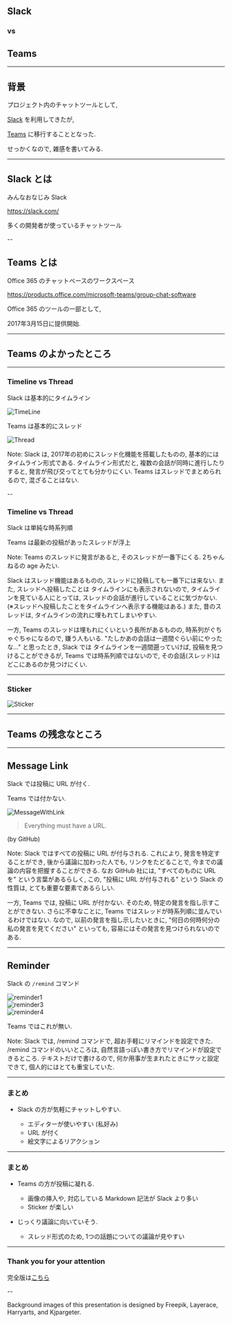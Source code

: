 
<!-- .slide: data-background="images/OC1YA30.jpg" -->

## Slack

### vs

## Teams

---

<!-- .slide: data-background="images/OC1YA30.jpg" -->

## 背景

プロジェクト内のチャットツールとして,

[Slack](https://slack.com/) を利用してきたが,

[Teams](https://products.office.com/microsoft-teams/group-chat-software) に移行することとなった.

せっかくなので, 雑感を書いてみる.

---

<!-- .slide: data-background="images/OC1YA30.jpg" -->

## Slack とは

みんなおなじみ Slack

https://slack.com/

多くの開発者が使っているチャットツール

--

<!-- .slide: data-background="images/OC1YA30.jpg" -->

## Teams とは

Office 365 のチャットベースのワークスペース

https://products.office.com/microsoft-teams/group-chat-software

Office 365 のツールの一部として,

2017年3月15日に提供開始.

---

<!-- .slide: data-background="images/OC1YA30.jpg" -->

## Teams のよかったところ

---

<!-- .slide: data-background="images/OC1YA30.jpg" -->

### Timeline vs Thread

Slack は基本的にタイムライン

![TimeLine](./images/TimeLineCensored.png)

Teams は基本的にスレッド

![Thread](./images/ThreadCensored.png)

Note:
Slack は, 2017年の初めにスレッド化機能を搭載したものの,
基本的にはタイムライン形式である.
タイムライン形式だと,
複数の会話が同時に進行したりすると,
発言が飛び交ってとても分かりにくい.
Teams はスレッドでまとめられるので,
混ざることはない.

--

<!-- .slide: data-background="images/OC1YA30.jpg" -->

### Timeline vs Thread

Slack は単純な時系列順

Teams は最新の投稿があったスレッドが浮上

Note:
Teams のスレッドに発言があると,
そのスレッドが一番下にくる.
2ちゃんねるの age みたい.

Slack はスレッド機能はあるものの,
スレッドに投稿しても一番下には来ない.
また, スレッドへ投稿したことは
タイムラインにも表示されないので,
タイムラインを見ている人にとっては,
スレッドの会話が進行していることに気づかない.
(※スレッドへ投稿したことをタイムラインへ表示する機能はある.)
また, 昔のスレッドは,
タイムラインの流れに埋もれてしまいやすい.

一方, Teams のスレッドは埋もれにくいという長所があるものの,
時系列がぐちゃぐちゃになるので,
嫌う人もいる.
"たしかあの会話は一週間ぐらい前にやったな..."
と思ったとき, Slack では
タイムラインを一週間遡っていけば,
投稿を見つけることができるが,
Teams では時系列順ではないので,
その会話(スレッド)はどこにあるのか見つけにくい.

---

<!-- .slide: data-background="images/OC1YA30.jpg" -->

### Sticker

![Sticker](./images/Sticker.gif)

---

<!-- .slide: data-background="images/OC1YA30.jpg" -->

## Teams の残念なところ

---

<!-- .slide: data-background="images/OC1YA30.jpg" -->

## Message Link

Slack では投稿に URL が付く.

Teams では付かない.

![MessageWithLink](./images/MessageWithLink.png)

> Everything must have a URL.

(by GitHub)

Note:
Slack ではすべての投稿に URL が付与される.
これにより, 発言を特定することができ,
後から議論に加わった人でも, リンクをたどることで,
今までの議論の内容を把握することができる.
なお GitHub 社には, "すべてのものに URL を" という言葉があるらしく,
この, "投稿に URL が付与される" という Slack の性質は,
とても重要な要素であるらしい.

一方, Teams では, 投稿に URL が付かない.
そのため, 特定の発言を指し示すことができない.
さらに不幸なことに, Teams ではスレッドが時系列順に並んでいるわけではない.
なので, 以前の発言を指し示したいときに,
"何日の何時何分の私の発言を見てください" といっても,
容易にはその発言を見つけられないのである.

---

<!-- .slide: data-background="images/OC1YA30.jpg" -->

## Reminder

Slack の `/remind` コマンド

![reminder1](./images/reminder1.png)  
![reminder3](./images/reminder3.png)  
![reminder4](./images/reminder4Censored.png)

Teams ではこれが無い.

Note:
Slack では, /remind コマンドで,
超お手軽にリマインドを設定できた.
/remind コマンドのいいところは,
自然言語っぽい書き方でリマインドが設定できるところ.
テキストだけで書けるので,
何か用事が生まれたときにサッと設定できて,
個人的にはとても重宝していた.

---

<!-- .slide: data-background="images/8499.jpg" -->

### まとめ

* Slack の方が気軽にチャットしやすい.

  * エディターが使いやすい (私好み)
  * URL が付く
  * 絵文字によるリアクション

---

<!-- .slide: data-background="images/8499.jpg" -->

### まとめ

* Teams の方が投稿に凝れる.

  * 画像の挿入や, 対応している Markdown 記法が Slack より多い
  * Sticker が楽しい

* じっくり議論に向いていそう.

  * スレッド形式のため, 1つの話題についての議論が見やすい

---

<!-- .slide: data-background="images/8499.jpg" -->

### Thank you for your attention

完全版は[こちら](./index.html)

--

<!-- .slide: data-background="images/8499.jpg" -->

Background images of this presentation is designed by Freepik, Layerace, Harryarts, and Kjpargeter.
